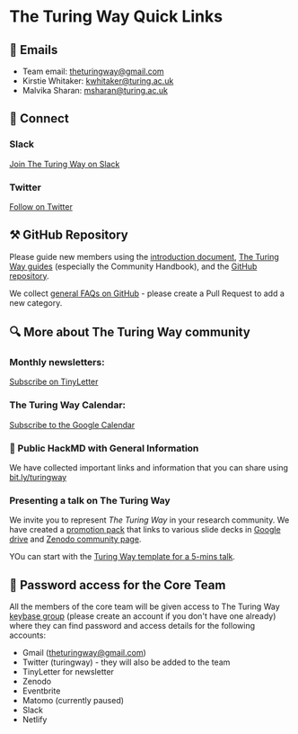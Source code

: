 # The Turing Way Quick Links

💌 Emails
--------

-   Team email: [theturingway@gmail.com](mailto:theturingway@gmail.com)
-   Kirstie Whitaker: [kwhitaker@turing.ac.uk](mailto:kwhitaker@turing.ac.uk)
-   Malvika Sharan: [msharan@turing.ac.uk](mailto:msharan@turing.ac.uk)

🔗 Connect
----------

### Slack

[Join The Turing Way on Slack](https://tinyurl.com/jointuringwayslack)

### Twitter

[Follow on Twitter](https://twitter.com/turingway)

⚒️ GitHub Repository
--------------------

Please guide new members using the [introduction document](https://hackmd.io/@turingway/demo-intro), [The Turing Way guides](https://the-turing-way.netlify.app/welcome) (especially the Community Handbook), and the [GitHub repository](https://github.com/alan-turing-institute/the-turing-way).

We collect [general FAQs on GitHub](https://github.com/alan-turing-institute/the-turing-way/blob/master/communications/promotion-pack/faqs.md) - please create a Pull Request to add a new category.

🔍 More about The Turing Way community
--------------------------------------

### Monthly newsletters:

[Subscribe on TinyLetter](https://tinyletter.com/TuringWay)

### The Turing Way Calendar:

[Subscribe to the Google Calendar](https://calendar.google.com/calendar?cid=dGhldHVyaW5nd2F5QGdtYWlsLmNvbQ)

### 📝 Public HackMD with General Information

We have collected important links and information that you can share using [bit.ly/turingway](https://bit.ly/turingway)

### Presenting a talk on The Turing Way

We invite you to represent _The Turing Way_ in your research community. We have created a [promotion pack](https://github.com/alan-turing-institute/the-turing-way/tree/master/communications/promotion-pack) that links to various slide decks in [Google drive](https://drive.google.com/drive/folders/1mzGmbJkPnP5q1goQesxDc_E5zAPL0eTF?usp=sharing) and [Zenodo community page](https://zenodo.org/communities/the-turing-way/).

YOu can start with the [Turing Way template for a 5-mins talk](https://docs.google.com/presentation/d/1z_dK17zjqOkJO7Cu7JF3FWKtV_dyHX3VnYMc-bFLQSg/edit?usp=drivesdk).

🔑 Password access for the Core Team
------------------------------------

All the members of the core team will be given access to The Turing Way [keybase group](https://keybase.io/) (please create an account if you don't have one already) where they can find password and access details for the following accounts:

-   Gmail ([theturingway@gmail.com](mailto:theturingway@gmail.com))
-   Twitter (turingway) - they will also be added to the team
-   TinyLetter for newsletter
-   Zenodo
-   Eventbrite
-   Matomo (currently paused)
-   Slack
-   Netlify
